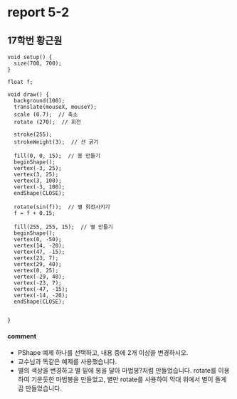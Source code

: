 # report 5-2
## 17학번 황근원

```
void setup() {
  size(700, 700);
}

float f;

void draw() {
  background(100);
  translate(mouseX, mouseY);
  scale (0.7);  // 축소
  rotate (270);  // 회전
  
  stroke(255);
  strokeWeight(3);  // 선 굵기
  
  fill(0, 0, 15);  // 봉 만들기
  beginShape();
  vertex(-3, 25);
  vertex(3, 25);
  vertex(3, 100);
  vertex(-3, 100);
  endShape(CLOSE);

  rotate(sin(f));  // 별 회전시키기
  f = f + 0.15;
  
  fill(255, 255, 15);  // 별 만들기
  beginShape();
  vertex(0, -50);
  vertex(14, -20);
  vertex(47, -15);
  vertex(23, 7);
  vertex(29, 40);
  vertex(0, 25);
  vertex(-29, 40);
  vertex(-23, 7);
  vertex(-47, -15);
  vertex(-14, -20);
  endShape(CLOSE);

 
}

```
#### comment
* PShape 예제 하나를 선택하고, 내용 중에 2개 이상을 변경하시오.
* 교수님과 똑같은 예제를 사용했습니다.
* 별의 색상을 변경하고 별 밑에 봉을 달아 마법봉?처럼 만들었습니다. rotate를 이용하여 기운듯한 마법봉을 만들었고, 별만 rotate를 사용하여 막대 위에서 별이 돌게끔 만들었습니다.
